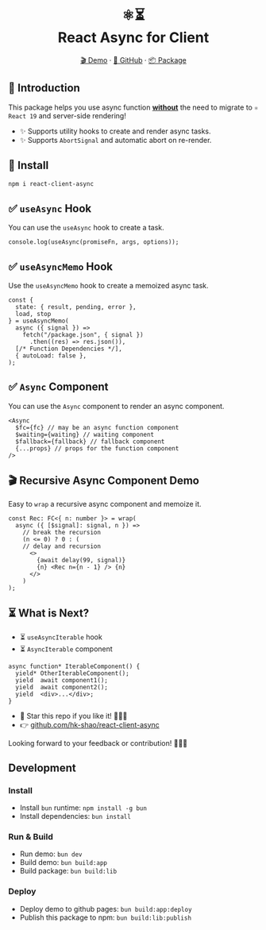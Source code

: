 <h1 align="center">
  ⚛️⏳
  <br/>
  React Async for Client
</h1>

<p align="center">
  <a href="https://shao.fun/react-client-async/" target="_blank" rel="noreferrer">🎬 Demo</a>
  <span> · </span>
  <a href="https://github.com/HK-SHAO/react-client-async" target="_blank" rel="noreferrer">🌟 GitHub</a>
  <span> · </span>
  <a href="https://www.npmjs.com/package/react-client-async" target="_blank" rel="noreferrer">📦 Package</a>
</p>


## 👋 Introduction

This package helps you use async function **<u>without</u>** the need to migrate to `⚛️ React 19` and server-side rendering! 

- ✨ Supports utility hooks to create and render async tasks.
- ✨ Supports `AbortSignal` and automatic abort on re-render.


## 🚀 Install

```bash
npm i react-client-async
```


## ✅ `useAsync` Hook

You can use the `useAsync` hook to create a task.

```tsx
console.log(useAsync(promiseFn, args, options));
```


## ✅ `useAsyncMemo` Hook

Use the `useAsyncMemo` hook to create a memoized async task.

```tsx
const {
  state: { result, pending, error },
  load, stop
} = useAsyncMemo(
  async ({ signal }) =>
    fetch("/package.json", { signal })
      .then((res) => res.json()),
  [/* Function Dependencies */],
  { autoLoad: false },
);
```


## ✅ `Async` Component

You can use the `Async` component to render an async component.

```tsx
<Async
  $fc={fc} // may be an async function component
  $waiting={waiting} // waiting component
  $fallback={fallback} // fallback component
  {...props} // props for the function component
/>
```


## 🎬 Recursive Async Component Demo

Easy to `wrap` a recursive async component and memoize it.

```tsx
const Rec: FC<{ n: number }> = wrap(
  async ({ [$signal]: signal, n }) =>
    // break the recursion
    (n <= 0) ? 0 : (
    // delay and recursion
      <>
        {await delay(99, signal)}
        {n} <Rec n={n - 1} /> {n}
      </>
    )
);
```


## ⏳ What is Next?

- ⏳ `useAsyncIterable` hook
- ⏳ `AsyncIterable` component

```tsx
async function* IterableComponent() {
  yield* OtherIterableComponent();
  yield  await component1();
  yield  await component2();
  yield  <div>...</div>;
}
```

- 🌟 Star this repo if you like it! 🤩🤩🤩
- 👉 [github.com/hk-shao/react-client-async](https://github.com/HK-SHAO/react-client-async)

Looking forward to your feedback or contribution! 🚀🚀🚀


## Development

### Install
- Install `bun` runtime: `npm install -g bun`
- Install dependencies: `bun install`

### Run & Build
- Run demo: `bun dev`
- Build demo: `bun build:app`
- Build package: `bun build:lib`

### Deploy
- Deploy demo to github pages: `bun build:app:deploy`
- Publish this package to npm: `bun build:lib:publish`